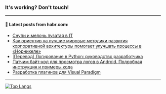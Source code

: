### It's working? Don't touch!

---
<!--
#### 🛠️ Technical stack:

![C++](https://img.shields.io/badge/C++-informational?logo=c%2B%2B&style=flat&logoColor=white&color=9C033A)
![Java](https://img.shields.io/badge/Java-informational?logo=java&style=flat&logoColor=white&color=007396)
![Kotlin](https://img.shields.io/badge/Kotlin-informational?logo=Kotlin&style=flat&logoColor=white&color=0095D5)
![JS](https://img.shields.io/badge/JS-informational?logo=javaScript&style=flat&logoColor=black&color=F7Df1E) <br>
![HTML5](https://img.shields.io/badge/HTML5-informational?logo=html5&style=flat&logoColor=white&color=E34F26)
![CSS3](https://img.shields.io/badge/CSS3-informational?logo=css3&style=flat&logoColor=white&color=157286)
![Sass](https://img.shields.io/badge/Saas-informational?logo=sass&style=flat&logoColor=white&color=hotpink)
![PHP](https://img.shields.io/badge/PHP-informational?logo=php&style=flat&logoColor=white&color=777BB4) <br>
![WebPAck](https://img.shields.io/badge/WebPack-informational?logo=webPack&style=flat&logoColor=white&color=FF6F00)
![Bootstrap](https://img.shields.io/badge/Bootstrap-informational?logo=Bootstrap&style=flat&logoColor=white&color=7952B3)
![MySQL](https://img.shields.io/badge/MySQL-informational?logo=MySQL&style=flat&logoColor=white&color=00f) <br>
![NodeJS](https://img.shields.io/badge/NodeJS-informational?logo=node.js&style=flat&logoColor=white&color=43853D)
![Spring](https://img.shields.io/badge/Spring-informational?logo=Spring&style=flat&logoColor=white&color=0A9EDC)
![Angular](https://img.shields.io/badge/Vue-informational?logo=vue.js&style=flat&logoColor=white&color=red)
![Git](https://img.shields.io/badge/Git-informational?logo=git&style=flat&logoColor=white&color=darkorange)

___
-->

#### 💬 Latest posts from habr.com:

<!-- BLOG-POST-LIST:START -->
- [Снупи и мелочь пузатая в IT](https://habr.com/ru/post/684762/?utm_source=habrahabr&utm_medium=rss&utm_campaign=684762)
- [Как ориентир на лучшие мировые методики развития корпоративной архитектуры помогает улучшать процессы в «Норникеле»](https://habr.com/ru/post/685158/?utm_source=habrahabr&utm_medium=rss&utm_campaign=685158)
- [[Перевод] Логирование в Python: руководство разработчика](https://habr.com/ru/post/683880/?utm_source=habrahabr&utm_medium=rss&utm_campaign=683880)
- [Патчим байт-код для просмотра логов в Android. Подробная инструкция и примеры кода](https://habr.com/ru/post/685142/?utm_source=habrahabr&utm_medium=rss&utm_campaign=685142)
- [Разработка плагинов для Visual Paradigm](https://habr.com/ru/post/685046/?utm_source=habrahabr&utm_medium=rss&utm_campaign=685046)
<!-- BLOG-POST-LIST:END -->

---

[![Top Langs](https://github-readme-stats.vercel.app/api/top-langs/?username=zloylis&layout=compact&hide_border=true&theme=dracula)](https://github.com/zloylis)
